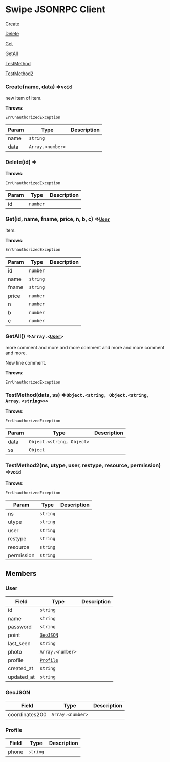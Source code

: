 # Swipe JSONRPC Client

<a href="#Create">Create</a>

<a href="#Delete">Delete</a>

<a href="#Get">Get</a>

<a href="#GetAll">GetAll</a>

<a href="#TestMethod">TestMethod</a>

<a href="#TestMethod2">TestMethod2</a>

### <a name="Create"></a> Create(name, data) ⇒<code>void</code>

 new item of item.



**Throws**:

<code>ErrUnauthorizedException</code>



| Param | Type | Description |
|------|------|------|
|name|<code>string</code>||
|data|<code>Array.&lt;number&gt;</code>||
### <a name="Delete"></a> Delete(id) ⇒



**Throws**:

<code>ErrUnauthorizedException</code>



| Param | Type | Description |
|------|------|------|
|id|<code>number</code>||
### <a name="Get"></a> Get(id, name, fname, price, n, b, c) ⇒<code><a href="#User">User</a></code>

 item.



**Throws**:

<code>ErrUnauthorizedException</code>



| Param | Type | Description |
|------|------|------|
|id|<code>number</code>||
|name|<code>string</code>||
|fname|<code>string</code>||
|price|<code>number</code>||
|n|<code>number</code>||
|b|<code>number</code>||
|c|<code>number</code>||
### <a name="GetAll"></a> GetAll() ⇒<code>Array.&lt;<a href="#User">User</a>&gt;</code>

 more comment and more and more comment and more and more comment and more.

New line comment.



**Throws**:

<code>ErrUnauthorizedException</code>



### <a name="TestMethod"></a> TestMethod(data, ss) ⇒<code>Object.&lt;string, Object.&lt;string, Array.&lt;string&gt;&gt;&gt;</code>



**Throws**:

<code>ErrUnauthorizedException</code>



| Param | Type | Description |
|------|------|------|
|data|<code>Object.&lt;string, Object&gt;</code>||
|ss|<code>Object</code>||
### <a name="TestMethod2"></a> TestMethod2(ns, utype, user, restype, resource, permission) ⇒<code>void</code>



**Throws**:

<code>ErrUnauthorizedException</code>



| Param | Type | Description |
|------|------|------|
|ns|<code>string</code>||
|utype|<code>string</code>||
|user|<code>string</code>||
|restype|<code>string</code>||
|resource|<code>string</code>||
|permission|<code>string</code>||
## Members

### User

| Field | Type | Description |
|------|------|------|
|id|<code>string</code>||
|name|<code>string</code>||
|password|<code>string</code>||
|point|<code><a href="#GeoJSON">GeoJSON</a></code>||
|last_seen|<code>string</code>||
|photo|<code>Array.&lt;number&gt;</code>||
|profile|<code><a href="#Profile">Profile</a></code>||
|created_at|<code>string</code>||
|updated_at|<code>string</code>||
### GeoJSON

| Field | Type | Description |
|------|------|------|
|coordinates200|<code>Array.&lt;number&gt;</code>||
### Profile

| Field | Type | Description |
|------|------|------|
|phone|<code>string</code>||
